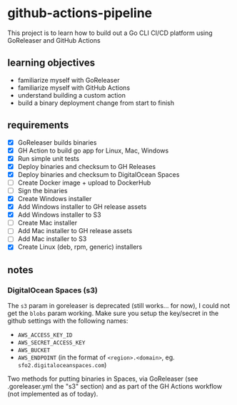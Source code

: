 # github-actions-pipeline
This project is to learn how to build out a Go CLI CI/CD platform using GoReleaser and GitHub Actions

## learning objectives

- familiarize myself with GoReleaser
- familiarize myself with GitHub Actions
 - understand building a custom action
- build a binary deployment change from start to finish

## requirements

- [x] GoReleaser builds binaries
- [x] GH Action to build go app for Linux, Mac, Windows
- [x] Run simple unit tests
- [x] Deploy binaries and checksum to GH Releases
- [x] Deploy binaries and checksum to DigitalOcean Spaces
- [ ] Create Docker image + upload to DockerHub
- [ ] Sign the binaries
- [x] Create Windows installer
- [x] Add Windows installer to GH release assets
- [x] Add Windows installer to S3
- [ ] Create Mac installer
- [ ] Add Mac installer to GH release assets
- [ ] Add Mac installer to S3
- [x] Create Linux (deb, rpm, generic) installers

## notes

### DigitalOcean Spaces (s3)
The `s3` param in goreleaser is deprecated (still works... for now), I could not get the `blobs` param working. Make sure you setup the key/secret in the github settings with the following names:
- `AWS_ACCESS_KEY_ID`
- `AWS_SECRET_ACCESS_KEY`
- `AWS_BUCKET`
- `AWS_ENDPOINT` (in the format of `<region>.<domain>`, eg. `sfo2.digitaloceanspaces.com`)

Two methods for putting binaries in Spaces, via GoReleaser (see .goreleaser.yml the "s3" section) and as part of the GH Actions workflow (not implemented as of today). 